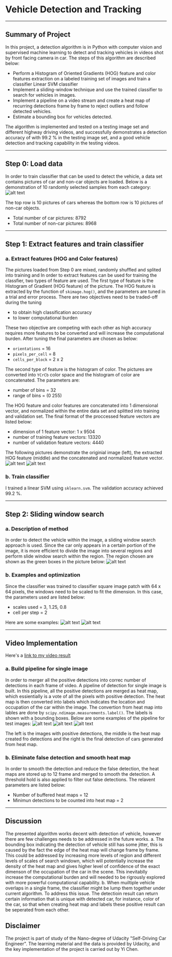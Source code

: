 # Vehicle Detection and Tracking

---
## Summary of Project 
In this project, a  detection algorithm is in Python with computer vision and supervised machine learning to detect and tracking vehicles in videos shot by front facing camera in car. The steps of this algorithm are described below:

* Perform a Histogram of Oriented Gradients (HOG) feature and color features extraction on a labeled training set of images and train a classifier Linear SVM classifier
* Implement a sliding-window technique and use the trained classifier to search for vehicles in images.
* Implement a pipeline on a video stream and create a heat map of recurring detections frame by frame to reject outliers and follow detected vehicles.
* Estimate a bounding box for vehicles detected.

The algorithm is implemented and tested on a testing image set and different highway driving videos, and successfully demonstrates a detection accuracy of with 99.2 % in the testing image set, and a good vehicle detection and tracking capability in the testing videos. 

---

## Step 0: Load data
In order to train classifier that can be used to detect the vehicle, a data set contains pictures of car and non-car objects are loaded. Below is a demonstration of 10 randomly selected samples from each category:
![alt text](https://github.com/davidsky900/SelfDrivingCar-VehicleDetection/blob/master/figures/dataDemo.png)

The top row is 10 pictures of cars whereas the bottom row is 10 pictures of non-car objects. 
* Total number of car pictures: 8792
* Total number of non-car pictures: 8968

---

## Step 1: Extract features and train classifier
### a. Extract features (HOG and Color features)
The pictures loaded from Step 0 are mixed, randomly shuffled and splited into training and In order to extract features can be used for training the classfier, two types of feature are used. The first type of feature is the Histogram of Gradient (HOG feature) of the picture. The HOG feature is extracted by the function of  `skimage.hog()`, and the parameters are tuned in a trial and error process. There are two objectives need to be traded-off during the tuning

* to obtain high classification accuracy
* to lower computational burden

These two objective are competing with each other as high accuracy requires more features to be converted and will increase the computational burden. After tuning the final parameters are chosen as below:
* `orientations` = 16
* `pixels_per_cell` = 8
* `cells_per_block` = 2 x 2

The second type of feature is the histogram of color. The pictures are converted into `YCrCb` color space and the histogram of color are concatenated. The parameters are:
* number of bins = 32
* range of bins = (0 255)

The HOG feature and color features are concatenated into 1 dimensional vector, and normalized within the entire data set and splitted into training and validation set. The final format of the proccessed feature vectors are listed below:
* dimension of 1 feature vector: 1 x 9504
* number of training feature vectors: 13320
* number of validation feature vectors: 4440

The following pictures demonstrate the originial image (left), the extracted HOG feature (middle) and the concatenated and normalized feature vector. 
![alt text](https://github.com/davidsky900/SelfDrivingCar-VehicleDetection/blob/master/figures/featureCar2842.png)
![alt text](https://github.com/davidsky900/SelfDrivingCar-VehicleDetection/blob/master/figures/featureNonCar3108.png)

### b. Train classifier
I trained a linear SVM using `sklearn.svm`. The validation accuracy achieved 99.2 %. 

---

## Step 2: Sliding window search
### a. Description of method
In order to detect the vehicle within the image, a sliding window search approach is used. Since the car only appears in a certain portion of the image, it is more efficient to divide the image into several regions and perform slide window search within the region. The region chosen are shown as the green boxes in the picture below:
![alt text](https://github.com/davidsky900/SelfDrivingCar-VehicleDetection/blob/master/figures/slideWin0.png)

### b. Examples and optimization
Since the classifier was trained to classifier square image patch with 64 x 64 pixels, the windows need to be scaled to fit the dimension. In this case, the parameters used are listed below:
* scales used = 3, 1.25, 0.8
* cell per step = 2

Here are some examples:
![alt text](https://github.com/davidsky900/SelfDrivingCar-VehicleDetection/blob/master/figures/slideWin1.png)
![alt text](https://github.com/davidsky900/SelfDrivingCar-VehicleDetection/blob/master/figures/slideWin5.png)

---

## Video Implementation
Here's a [link to my video result](https://github.com/davidsky900/SelfDrivingCar-VehicleDetection/blob/master/output_videos/video2_out.mp4)

### a. Build pipeline for single image
In order to merger all the positive detections into correc number of detections in each frame of video. A pipeline of detection for single image is built. In this pipeline, all the positive detections are merged as heat map, which essientially is a vote of all the pixels with positive detection. The heat map is then converted into labels which indicates the location and occupation of the car within the image. The convertion from heat map into lables are done by `scipy.ndimage.measurements.label()`. The labels is shown with a bounding boxes. Below are some examples of the pipeline for test images:
![alt text](https://github.com/davidsky900/SelfDrivingCar-VehicleDetection/blob/master/figures/pipeline0.png)
![alt text](https://github.com/davidsky900/SelfDrivingCar-VehicleDetection/blob/master/figures/pipeline1.png)
![alt text](https://github.com/davidsky900/SelfDrivingCar-VehicleDetection/blob/master/figures/pipeline3.png)

The left is the images with positive detections, the middle is the heat map created fro detections and the right is the final detection of cars generated from heat map. 

### b. Eliminate false detection and smooth heat map
In order to smooth the detection and reduce the false detection, the heat maps are stored up to 12 frame and merged to smooth the detection. A threshold hold is also applied to filter out false detections. The relavent parameters are listed below:
* Number of buffered heat maps = 12
* Minimun detections to be counted into heat map = 2

---

## Discussion
The presented algorithm works decent with detection of vehicle, however there are few challenges needs to be addressed in the future works. 
a. The bounding box indicating the detection of vehicle still has some jitter, this is caused by the fact the edge of the heat map will change frame by frame. This could be addressed by increasing more levels of region and different levels of scales of search windown, which will potentially increase the density of the heat map and gives higher level of confidence of the exact dimenson of the occupation of the car in the scene. This inevitablly increase the computational burden and will needed to be rigrously explored with more powerful computational capability. 
b. When muiltiple vehicle overlaps in a single frame, the classifier might be lump them together under current algorithm. To address this issue. The detectioin result can return certain information that is unique with detected car, for instance, color of the car, so that when creating heat map and labels these positive result can be seperated from each other. 

## Disclaimer
The project is part of study of the Nano-degree of Udacity "Self-Driving Car Engineer". The learning material and the data is provided by Udacity, and the key implementation of the project is carried out by Yi Chen.


